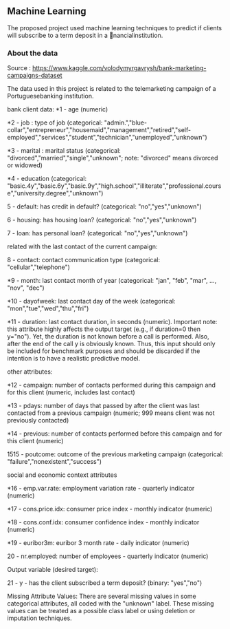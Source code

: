 ## Machine Learning
The proposed project used machine learning techniques to predict if clients will subscribe to a term deposit in a 􀂦nancialinstitution. 

### About the data
Source : https://www.kaggle.com/volodymyrgavrysh/bank-marketing-campaigns-dataset

The data used in this project is related to the telemarketing campaign of a Portuguesebanking institution.

bank client data:
*1 - age (numeric)

*2 - job : type of job (categorical: "admin.","blue-collar","entrepreneur","housemaid","management","retired","self-employed","services","student","technician","unemployed","unknown")

*3 - marital : marital status (categorical: "divorced","married","single","unknown"; note: "divorced" means divorced or widowed)

*4 - education (categorical: "basic.4y","basic.6y","basic.9y","high.school","illiterate","professional.course","university.degree","unknown")

5 - default: has credit in default? (categorical: "no","yes","unknown")

6 - housing: has housing loan? (categorical: "no","yes","unknown")

7 - loan: has personal loan? (categorical: "no","yes","unknown")

related with the last contact of the current campaign:

8 - contact: contact communication type (categorical: "cellular","telephone")

*9 - month: last contact month of year (categorical: "jan", "feb", "mar", …, "nov", "dec")

*10 - dayofweek: last contact day of the week (categorical: "mon","tue","wed","thu","fri")

*11 - duration: last contact duration, in seconds (numeric). Important note: this attribute highly affects the output target (e.g., if duration=0 then y="no"). Yet, the duration is not known before a call is performed. Also, after the end of the call y is obviously known. Thus, this input should only be included for benchmark purposes and should be discarded if the intention is to have a realistic predictive model.

other attributes:

*12 - campaign: number of contacts performed during this campaign and for this client (numeric, includes last contact)

*13 - pdays: number of days that passed by after the client was last contacted from a previous campaign (numeric; 999 means client was not previously contacted)

*14 - previous: number of contacts performed before this campaign and for this client (numeric)

1515 - poutcome: outcome of the previous marketing campaign (categorical: "failure","nonexistent","success")

social and economic context attributes

*16 - emp.var.rate: employment variation rate - quarterly indicator (numeric)

*17 - cons.price.idx: consumer price index - monthly indicator (numeric)

*18 - cons.conf.idx: consumer confidence index - monthly indicator (numeric)

*19 - euribor3m: euribor 3 month rate - daily indicator (numeric)

20 - nr.employed: number of employees - quarterly indicator (numeric)

Output variable (desired target):

21 - y - has the client subscribed a term deposit? (binary: "yes","no")

Missing Attribute Values: There are several missing values in some categorical attributes, all coded with the "unknown" label. These missing values can be treated as a possible class label or using deletion or imputation techniques.
